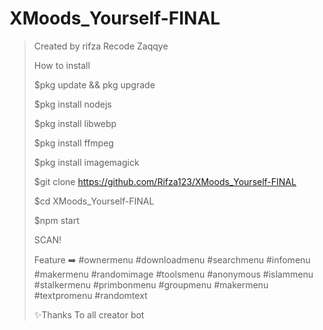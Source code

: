 # XMoods_Yourself-FINAL
> Created by rifza
> Recode Zaqqye
>
> How to install
>
> $pkg update && pkg upgrade
>
> $pkg install nodejs
>
> $pkg install libwebp
>
> $pkg install ffmpeg
>
> $pkg install imagemagick
>
> $git clone https://github.com/Rifza123/XMoods_Yourself-FINAL
>
> $cd XMoods_Yourself-FINAL
>
> $npm start
>
> SCAN!
>
> Feature ➡️
#ownermenu
#downloadmenu
#searchmenu
#infomenu
#makermenu
#randomimage
#toolsmenu
#anonymous
#islammenu
#stalkermenu
#primbonmenu
#groupmenu
#makermenu
#textpromenu
#randomtext
>
> ✨Thanks To all creator bot
